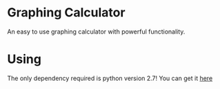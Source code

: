 # Graphing Calculator

An easy to use graphing calculator with powerful functionality.

# Using

The only dependency required is python version 2.7! You can get it <a href="https://www.python.org/download/releases/2.7/" target="_blank">here</a>
